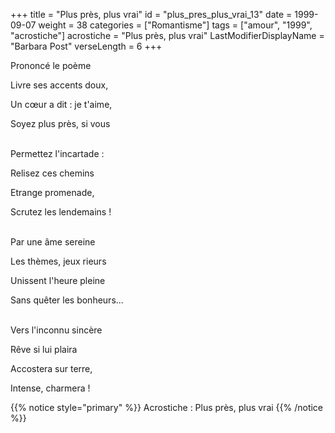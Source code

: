 +++
title = "Plus près, plus vrai"
id = "plus_pres_plus_vrai_13"
date = 1999-09-07
weight = 38
categories = ["Romantisme"]
tags = ["amour", "1999", "acrostiche"]
acrostiche = "Plus près, plus vrai"
LastModifierDisplayName = "Barbara Post"
verseLength = 6
+++

Prononcé le poème

Livre ses accents doux,

Un cœur a dit : je t'aime,

Soyez plus près, si vous

 \
Permettez l'incartade :

Relisez ces chemins

Etrange promenade,

Scrutez les lendemains !

 \
Par une âme sereine

Les thèmes, jeux rieurs

Unissent l'heure pleine

Sans quêter les bonheurs...

 \
Vers l'inconnu sincère

Rêve si lui plaira

Accostera sur terre,

Intense, charmera !

{{% notice style="primary" %}}
Acrostiche : Plus près, plus vrai
{{% /notice %}}
